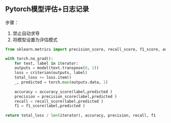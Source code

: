 
## Pytorch模型评估+日志记录

步骤：
1. 禁止自动求导
2. 将模型设置为评估模式
```python
from sklearn.metrics import precision_score, recall_score, f1_score, accuracy_score

with torch.no_grad():
	for text, label in iterator:
	outputs = model(text.transpose(0, 1))
	loss = criterion(outputs, label)
	total_loss += loss.item()
	_, predicted = torch.max(outputs.data, 1)
	
	accuracy = accuracy_score(label,predicted )
	precision = precision_score(label,predicted )
	recall = recall_score(label,predicted )
	f1 = f1_score(label,predicted )
	
return total_loss / len(iterator), accuracy, precision, recall, f1
```


<!--stackedit_data:
eyJoaXN0b3J5IjpbNTM0NDU2NTk1LDE0MDQwMTg3NzVdfQ==
-->